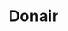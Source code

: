 ---
title: "Donair"
description: "Slices of grilled beef gyro over lettuce, tomatoes, pickles & garlic sauce, wrapped in a pita"
price_s: "7.50"
price_l: "11.50"
price_lg: ""
weight: "1"
---